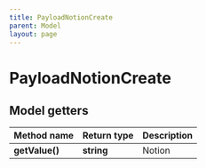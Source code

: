 ```yaml
---
title: PayloadNotionCreate
parent: Model
layout: page
---
```


# PayloadNotionCreate

## Model getters

Method name | Return type | Description
------------ | ------------- | -------------
**getValue()** | **string** | Notion

